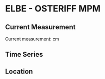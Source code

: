 # ELBE - OSTERIFF MPM

## Current Measurement

Current measurement: <Value topic="rivers/pegel-online/ELBE/OSTERIFF_MPM/measurementValue"/> cm

## Time Series

<TimeSeries topic="rivers/pegel-online/ELBE/OSTERIFF_MPM/measurementValue" period="week" />

## Location

<WorldMap>
  <Marker lat="53.85636872547316" lon="9.031629023778263" labelTopic="rivers/pegel-online/ELBE/OSTERIFF_MPM" />
</WorldMap>
